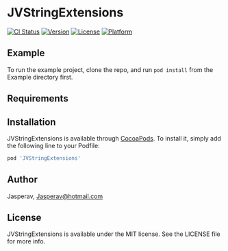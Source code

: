 # JVStringExtensions

[![CI Status](https://img.shields.io/travis/Jasperav/JVStringExtensions.svg?style=flat)](https://travis-ci.org/Jasperav/JVStringExtensions)
[![Version](https://img.shields.io/cocoapods/v/JVStringExtensions.svg?style=flat)](https://cocoapods.org/pods/JVStringExtensions)
[![License](https://img.shields.io/cocoapods/l/JVStringExtensions.svg?style=flat)](https://cocoapods.org/pods/JVStringExtensions)
[![Platform](https://img.shields.io/cocoapods/p/JVStringExtensions.svg?style=flat)](https://cocoapods.org/pods/JVStringExtensions)

## Example

To run the example project, clone the repo, and run `pod install` from the Example directory first.

## Requirements

## Installation

JVStringExtensions is available through [CocoaPods](https://cocoapods.org). To install
it, simply add the following line to your Podfile:

```ruby
pod 'JVStringExtensions'
```

## Author

Jasperav, Jasperav@hotmail.com

## License

JVStringExtensions is available under the MIT license. See the LICENSE file for more info.
